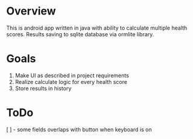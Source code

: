 # Overview
This is android app written in java with ability to calculate multiple health scores. 
Results saving to sqlite database via ormlite library.

# Goals
1. Make UI as described in project requirements
2. Realize calculate logic for every health score
3. Store results in history

# ToDo
[ ] - some fields overlaps with button when keyboard is on
